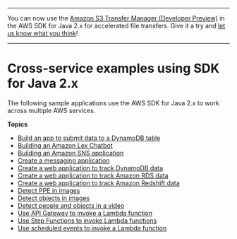 --------

You can now use the [Amazon S3 Transfer Manager \(Developer Preview\)](https://bit.ly/2WQebiP) in the AWS SDK for Java 2\.x for accelerated file transfers\. Give it a try and [let us know what you think](https://bit.ly/3zT1YYM)\!

--------

# Cross\-service examples using SDK for Java 2\.x<a name="java_code_examples_cross_service"></a>

The following sample applications use the AWS SDK for Java 2\.x to work across multiple AWS services\.

**Topics**
+ [Build an app to submit data to a DynamoDB table](cross_SubmitDataApp_java_topic.md)
+ [Building an Amazon Lex Chatbot](cross_LexChatbotLanguages_java_topic.md)
+ [Building an Amazon SNS application](cross_SnsPublishSubscription_java_topic.md)
+ [Create a messaging application](cross_SQSMessageApp_java_topic.md)
+ [Create a web application to track DynamoDB data](cross_DynamoDBDataTracker_java_topic.md)
+ [Create a web application to track Amazon RDS data](cross_RDSDataTracker_java_topic.md)
+ [Create a web application to track Amazon Redshift data](cross_RedshiftDataTracker_java_topic.md)
+ [Detect PPE in images](cross_RekognitionPhotoAnalyzerPPE_java_topic.md)
+ [Detect objects in images](cross_RekognitionPhotoAnalyzer_java_topic.md)
+ [Detect people and objects in a video](cross_RekognitionVideoDetection_java_topic.md)
+ [Use API Gateway to invoke a Lambda function](cross_LambdaAPIGateway_java_topic.md)
+ [Use Step Functions to invoke Lambda functions](cross_ServerlessWorkflows_java_topic.md)
+ [Use scheduled events to invoke a Lambda function](cross_LambdaScheduledEvents_java_topic.md)